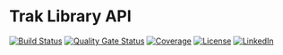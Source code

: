 # Trak Library API

<!-- Project shields -->
[![Build Status][codebuild-badge]][codebuild-url]
[![Quality Gate Status][sonarcloud-quality-gate-badge]][sonarcloud-url]
[![Coverage][sonarcloud-code-coverage-badge]][sonarcloud-url]
[![License][license-badge]][license-url]
[![LinkedIn][linkedin-badge]][linkedin-url]

<!-- Links and images -->
[codebuild-badge]: https://codebuild.eu-west-2.amazonaws.com/badges?uuid=eyJlbmNyeXB0ZWREYXRhIjoiZ3pQU2srenU4Mm5Fb2E4MGM4cnFyWDErQW1iMFBhc2dNakdaaG1oVTllRndwbERXZlg5QmJ2UjJaVlVKUElqZzNBd3JWZTA0L2RuS2k1cHZQN3pKdkxvPSIsIml2UGFyYW1ldGVyU3BlYyI6IklEMk5pOEdZT2JqVzBoSmgiLCJtYXRlcmlhbFNldFNlcmlhbCI6MX0%3D&branch=develop
[codebuild-url]: https://eu-west-2.console.aws.amazon.com/codesuite/codebuild/885890504135/projects/trak-api-development
[sonarcloud-quality-gate-badge]: https://sonarcloud.io/api/project_badges/measure?project=sparky-studios_trak-api&metric=alert_status
[sonarcloud-code-coverage-badge]: https://sonarcloud.io/api/project_badges/measure?project=sparky-studios_trak-api&metric=coverage
[sonarcloud-url]: https://sonarcloud.io/dashboard?id=sparky-studios_trak-api
[license-badge]: https://img.shields.io/badge/License-Apache%202.0-blue.svg
[license-url]: https://opensource.org/licenses/Apache-2.0
[linkedin-badge]: https://img.shields.io/badge/-LinkedIn-black.svg?style=flat-square&logo=linkedin&colorB=555
[linkedin-url]: https://linkedin.com/in/benjamin-carter-04a8a3114
